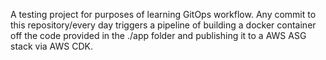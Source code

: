 A testing project for purposes of learning GitOps workflow. Any commit to this repository/every day triggers a pipeline of building a docker container off the code provided in the ./app folder and publishing it to a AWS ASG stack via AWS CDK.